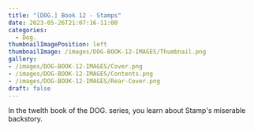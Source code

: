 ```yaml
---
title: "[DOG.] Book 12 - Stamps"
date: 2023-05-26T21:07:16-11:00
categories:
  - Dog.
thumbnailImagePosition: left
thumbnailImage: /images/DOG-BOOK-12-IMAGES/Thumbnail.png
gallery: 
- /images/DOG-BOOK-12-IMAGES/Cover.png
- /images/DOG-BOOK-12-IMAGES/Contents.png
- /images/DOG-BOOK-12-IMAGES/Rear-Cover.png
draft: false
---
```

In the twelth book of the DOG. series, you learn about Stamp's miserable backstory.